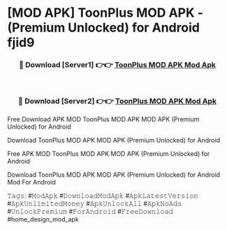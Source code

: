 # [MOD APK] ToonPlus MOD APK - (Premium Unlocked) for Android fjid9



<div align="center">
<h3>🔴 Download [Server1] 👉👉 <a href="https://momento.my/?title=ToonPlus_MOD_APK">ToonPlus MOD APK Mod Apk</a></h3><br>

<h3>🔴 Download [Server2] 👉👉 <a href="https://momento.my/?title=ToonPlus_MOD_APK">ToonPlus MOD APK Mod Apk</a></h3>
</div>



Free Download APK MOD ToonPlus MOD APK MOD APK (Premium Unlocked) for Android

Download ToonPlus MOD APK MOD APK (Premium Unlocked) for Android

Free APK MOD ToonPlus MOD APK MOD APK (Premium Unlocked) for Android

Download ToonPlus MOD APK MOD APK (Premium Unlocked) for Android Mod For Android

𝚃𝚊𝚐𝚜: #𝙼𝚘𝚍𝙰𝚙𝚔 #𝙳𝚘𝚠𝚗𝚕𝚘𝚊𝚍𝙼𝚘𝚍𝙰𝚙𝚔 #𝙰𝚙𝚔𝙻𝚊𝚝𝚎𝚜𝚝𝚅𝚎𝚛𝚜𝚒𝚘𝚗 #𝙰𝚙𝚔𝚄𝚗𝚕𝚒𝚖𝚒𝚝𝚎𝚍𝙼𝚘𝚗𝚎𝚢 #𝙰𝚙𝚔𝚄𝚗𝚕𝚘𝚌𝚔𝙰𝚕𝚕 #𝙰𝚙𝚔𝙽𝚘𝙰𝚍𝚜 #𝚄𝚗𝚕𝚘𝚌𝚔𝙿𝚛𝚎𝚖𝚒𝚞𝚖 #𝙵𝚘𝚛𝙰𝚗𝚍𝚛𝚘𝚒𝚍 #𝙵𝚛𝚎𝚎𝙳𝚘𝚠𝚗𝚕𝚘𝚊𝚍 #home_design_mod_apk
